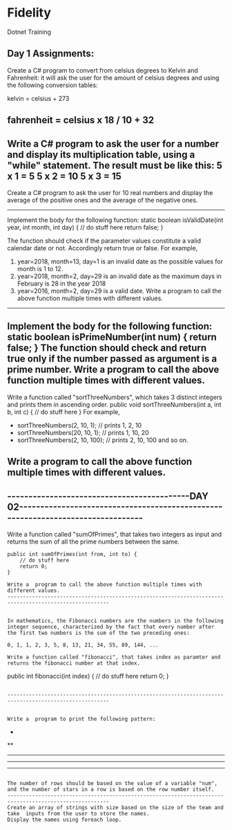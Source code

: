 # Fidelity
Dotnet Training
## Day 1 Assignments:
Create a C# program to convert from celsius degrees to Kelvin and Fahrenheit: it will ask the user for the amount of celsius degrees and using the following conversion tables:

kelvin = celsius + 273

fahrenheit = celsius x 18 / 10 + 32
---------------------------------------------------------------------------------------------
Write a C# program to ask the user for a number and display its multiplication table, using a "while" statement. The result must be like this:
5 x 1 = 5
5 x 2 = 10
5 x 3 = 15
-----------------------------------------------------------------------------------------------
Create a C# program to ask the user for 10 real numbers and display the average of the positive ones and the average of the negative ones.

------------------------------------------------------------------------------------------------
Implement the body for the following function:
static boolean isValidDate(int year, int month, int day) { 
	// do stuff here
	return false; 
}

The function should check if the parameter values constitute a valid calendar date or not. Accordingly return true or false.
For example,
1) year=2018, month=13, day=1 is an invalid date as the possible values for month is 1 to 12.
2) year=2018, month=2, day=29 is an invalid date as the maximum days in February is 28 in the year 2018
3) year=2016, month=2, day=29 is a valid date.
Write a  program to call the above function multiple times with different values.
-------------------------------------------------------------------------------------------------------
Implement the body for the following function:
static boolean isPrimeNumber(int num) { 
	return false; 
}
The function should check and return true only if the number passed as argument is a prime number.
Write a  program to call the above function multiple times with different values.
-------------------------------------------------------------------------------------------------------
Write a function called "sortThreeNumbers", which takes 3 distinct integers and prints them in ascending order.
public void sortThreeNumbers(int a, int b, int c) { 
	// do stuff here
}
For example,

* sortThreeNumbers(2, 10, 1); // prints 1, 2, 10 
* sortThreeNumbers(20, 10, 1); // prints 1, 10, 20 
* sortThreeNumbers(2, 10, 100); // prints 2, 10, 100 and so on.

Write a  program to call the above function multiple times with different values.
---------------------------------------------------------------------------------------------------------------------------------
-------------------------------------------DAY 02--------------------------------------------------------------------------------
-------------------------------------------------------------------------------------------------------
Write a function called "sumOfPrimes", that takes two integers as input and returns the sum of all the prime numbers between the same.

````
public int sumOfPrimes(int from, int to) { 
	// do stuff here
	return 0; 
}

Write a  program to call the above function multiple times with different values.
-------------------------------------------------------------------------------------------------------


In mathematics, the Fibonacci numbers are the numbers in the following integer sequence, characterized by the fact that every number after the first two numbers is the sum of the two preceding ones:

0, 1, 1, 2, 3, 5, 8, 13, 21, 34, 55, 89, 144, ...

Write a function called "fibonacci", that takes index as paramter and returns the fibonacci number at that index.

````
public int fibonacci(int index) { 
	// do stuff here
	return 0; 
}
````

-------------------------------------------------------------------------------------------------------


Write a  program to print the following pattern:

````
*
**
***
****
*****
````

The number of rows should be based on the value of a variable "num", and the number of stars in a row is based on the row number itself.
-------------------------------------------------------------------------------------------------------
Create an array of strings with size based on the size of the team and take  inputs from the user to store the names. 
Display the names using foreach loop.  


